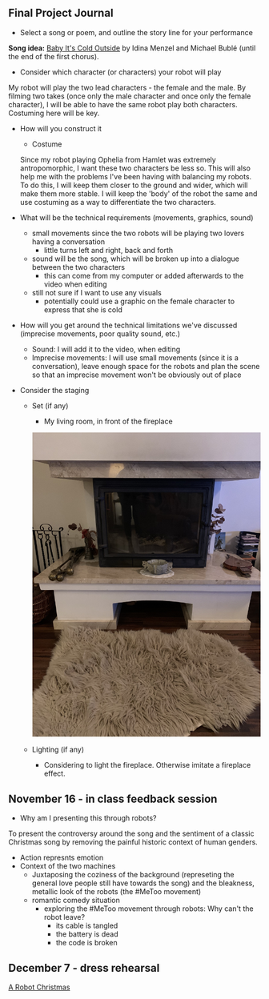 ## Final Project Journal

- Select a song or poem, and outline the story line for your performance

**Song idea:** [Baby It's Cold Outside](https://www.youtube.com/watch?v=6bbuBubZ1yE) by Idina Menzel and Michael Bublé (until the end of the first chorus).

- Consider which character (or characters) your robot will play

My robot will play the two lead characters - the female and the male. By filming two takes (once only the male character and once only the female character), I will be able to have the same robot play both characters. Costuming here will be key. 

- How will you construct it
  - Costume
  
  Since my robot playing Ophelia from Hamlet was extremely antropomorphic, I want these two characters be less so. This will also help me with the problems I've been having with balancing my robots. To do this, I will keep them closer to the ground and wider, which will make them more stable. I will keep the 'body' of the robot the same and use costuming as a way to differentiate the two characters.
  
- What will be the technical requirements (movements, graphics, sound)
  - small movements since the two robots will be playing two lovers having a conversation
    - little turns left and right, back and forth
  - sound will be the song, which will be broken up into a dialogue between the two characters
    - this can come from my computer or added afterwards to the video when editing
  - still not sure if I want to use any visuals
    - potentially could use a graphic on the female character to express that she is cold
- How will you get around the technical limitations we've discussed (imprecise movements, poor quality sound, etc.)
  - Sound: I will add it to the video, when editing
  - Imprecise movements: I will use small movements (since it is a conversation), leave enough space for the robots and plan the scene so that an imprecise movement won't be obviously out of place
- Consider the staging
  - Set (if any)
    - My living room, in front of the fireplace
    
    ![fireplace](/media/fireplace.JPG)
    
  - Lighting (if any)
    - Considering to light the fireplace. Otherwise imitate a fireplace effect.
    
    
## November 16 - in class feedback session

- Why am I presenting this through robots?

To present the controversy around the song and the sentiment of a classic Christmas song by removing the painful historic context of human genders.

- Action represnts emotion
- Context of the two machines
  - Juxtaposing the coziness of the background (represeting the general love people still have towards the song) and the bleakness, metallic look of the robots (the #MeToo movement)
  - romantic comedy situation
    - exploring the #MeToo movement through robots: Why can't the robot leave?
      - its cable is tangled
      - the battery is dead
      - the code is broken
      
      
## December 7 - dress rehearsal

[A Robot Christmas](https://drive.google.com/file/d/1SAyb1AjaHAOnbtGzKBP4eyQ3-IJclRKQ/view?usp=sharing)


